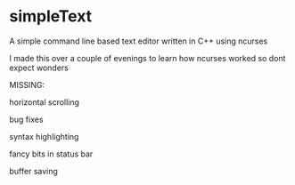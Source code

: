 # simpleText
A simple command line based text editor written in C++ using ncurses

I made this over a couple of evenings to learn how ncurses worked so dont expect wonders


MISSING:

horizontal scrolling

bug fixes

syntax highlighting

fancy bits in status bar

buffer saving
